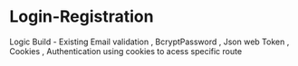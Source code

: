 # Login-Registration
Logic Build - Existing Email validation , BcryptPassword , Json web Token , Cookies , Authentication using cookies to acess specific route
